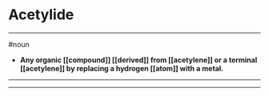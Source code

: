 # Acetylide
---
#noun
- **Any organic [[compound]] [[derived]] from [[acetylene]] or a terminal [[acetylene]] by replacing a hydrogen [[atom]] with a metal.**
---
---
